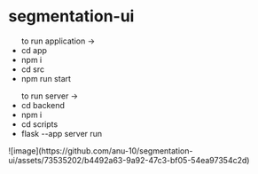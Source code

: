 ﻿# segmentation-ui
<ul>
  to run application -> <br>
  <li>cd app</li>
  <li>npm i</li>
  <li>cd src</li>
  <li>npm run start</li>
</ul>
<ul>
  to run server -> <br>
  <li>cd backend</li>
  <li>npm i</li>
  <li>cd scripts</li>
  <li>flask --app server run</li>
</ul>
![image](https://github.com/anu-10/segmentation-ui/assets/73535202/b4492a63-9a92-47c3-bf05-54ea97354c2d)
